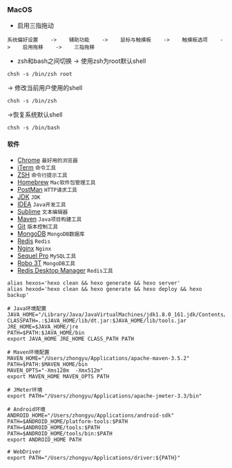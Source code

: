 ### MacOS

* 启用三指拖动
```
系统偏好设置    ->    辅助功能    ->    鼠标与触摸板    ->    触摸板选项    ->    启用拖移    ->    三指拖移
```

* zsh和bash之间切换
-> 使用zsh为root默认shell
```
chsh -s /bin/zsh root
```

-> 修改当前用户使用的shell
```
chsh -s /bin/zsh
```

->恢复系统默认shell
```
chsh -s /bin/bash
```

#### 软件
* [Chrome](http://www.google.cn/chrome/browser/desktop/index.html)    `最好用的浏览器`
* [iTerm](http://www.iterm2.com/)    `命令工具`
* [ZSH](http://ohmyz.sh/)    `命令行提示工具`
* [Homebrew](https://brew.sh/)    `Mac软件包管理工具`
* [PostMan](https://www.getpostman.com/)    `HTTP请求工具`
* [JDK](http://www.oracle.com/technetwork/java/javase/downloads/index.html)    `JDK`
* [IDEA](https://www.jetbrains.com/idea/)    `Java开发工具`
* [ Sublime](http://www.sublimetext.com/)    `文本编辑器`
* [Maven](http://maven.apache.org/download.cgi)    `Java项目构建工具`
* [Git](https://git-scm.com/download/)    `版本控制工具`
* [MongoDB](https://www.mongodb.com/download-center#atlas)    `MongoDB数据库`
* [Redis](https://redis.io/download)    `Redis`
* [Nginx](http://nginx.org/en/download.html)    `Nginx`
* [Sequel Pro](http://www.sequelpro.com/)    `MySQL工具`
* [Robo 3T](https://robomongo.org/)    `MongoDB工具`
* [Redis Desktop Manager](https://redisdesktop.com/download)    `Redis工具`

```
alias hexos='hexo clean && hexo generate && hexo server'
alias hexod='hexo clean && hexo generate && hexo deploy && hexo backup'

# Java环境配置
JAVA_HOME="/Library/Java/JavaVirtualMachines/jdk1.8.0_161.jdk/Contents/Home"
CLASSPATH=.:$JAVA_HOME/lib/dt.jar:$JAVA_HOME/lib/tools.jar
JRE_HOME=$JAVA_HOME/jre
PATH=$PATH:$JAVA_HOME/bin
export JAVA_HOME JRE_HOME CLASS_PATH PATH

# Maven环境配置
MAVEN_HOME="/Users/zhongyu/Applications/apache-maven-3.5.2"
PATH=$PATH:$MAVEN_HOME/bin
MAVEN_OPTS="-Xms128m  -Xmx512m"
export MAVEN_HOME MAVEN_OPTS PATH

# JMeter环境
export PATH="/Users/zhongyu/Applications/apache-jmeter-3.3/bin"

# Android环境
ANDROID_HOME="/Users/zhongyu/Applications/android-sdk"
PATH=$ANDROID_HOME/platform-tools:$PATH
PATH=$ANDROID_HOME/tools:$PATH
PATH=$ANDROID_HOME/tools/bin:$PATH
export ANDROID_HOME PATH

# WebDriver
export PATH="/Users/zhongyu/Applications/driver:${PATH}"
```
